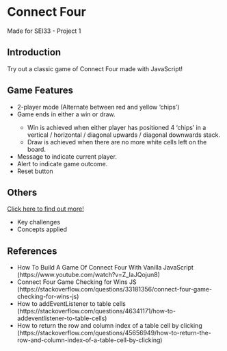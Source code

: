 # Connect Four
Made for SEI33 - Project 1

<h2>Introduction</h2>
Try out a classic game of Connect Four made with JavaScript!

<h2>Game Features</h2>
<ul>
<li>2-player mode (Alternate between red and yellow ‘chips’)</li>
<li>Game ends in either a win or draw. </li>
<ul>
<li>Win is achieved when either player has positioned 4 ‘chips’ in a vertical / horizontal / diagonal upwards / diagonal downwards stack.</li>
<li>Draw is achieved when there are no more white cells left on the board.</li>
</ul>
<li>Message to indicate current player. </li>
<li>Alert to indicate game outcome.</li>
<li>Reset button</li>
</ul>

<h2>Others</h2>
<a href="https://github.com/muiboonyang/connect-four/tree/main/slides" target="_blank">Click here to find out more!</a>
<ul>
<li>Key challenges 
<li>Concepts applied
</ul>

<h2>References</h2>
<ul>
<li>How To Build A Game Of Connect Four With Vanilla JavaScript (https://www.youtube.com/watch?v=Z_IaJQojun8) </li>
<li>Connect Four Game Checking for Wins JS (https://stackoverflow.com/questions/33181356/connect-four-game-checking-for-wins-js)</li>
<li>How to addEventListener to table cells (https://stackoverflow.com/questions/46341171/how-to-addeventlistener-to-table-cells)</li>
<li>How to return the row and column index of a table cell by clicking (https://stackoverflow.com/questions/45656949/how-to-return-the-row-and-column-index-of-a-table-cell-by-clicking)</li>
</ul>
